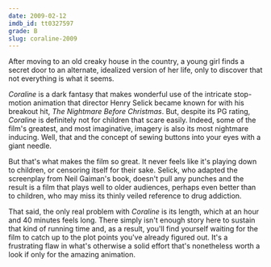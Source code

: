 ```yaml
---
date: 2009-02-12
imdb_id: tt0327597
grade: B
slug: coraline-2009
---
```


After moving to an old creaky house in the country, a young girl finds a secret door to an alternate, idealized version of her life, only to discover that not everything is what it seems.

_Coraline_ is a dark fantasy that makes wonderful use of the intricate stop-motion animation that director Henry Selick became known for with his breakout hit, <span data-imdb-id="tt0107688">_The Nightmare Before Christmas_</span>. But, despite its PG rating, _Coraline_ is definitely not for children that scare easily. Indeed, some of the film's greatest, and most imaginative, imagery is also its most nightmare inducing. Well, that and the concept of sewing buttons into your eyes with a giant needle.

But that's what makes the film so great. It never feels like it's playing down to children, or censoring itself for their sake. Selick, who adapted the screenplay from Neil Gaiman's book, doesn't pull any punches and the result is a film that plays well to older audiences, perhaps even better than to children, who may miss its thinly veiled reference to drug addiction.

That said, the only real problem with _Coraline_ is its length, which at an hour and 40 minutes feels long. There simply isn't enough story here to sustain that kind of running time and, as a result, you'll find yourself waiting for the film to catch up to the plot points you've already figured out. It's a frustrating flaw in what's otherwise a solid effort that's nonetheless worth a look if only for the amazing animation.
